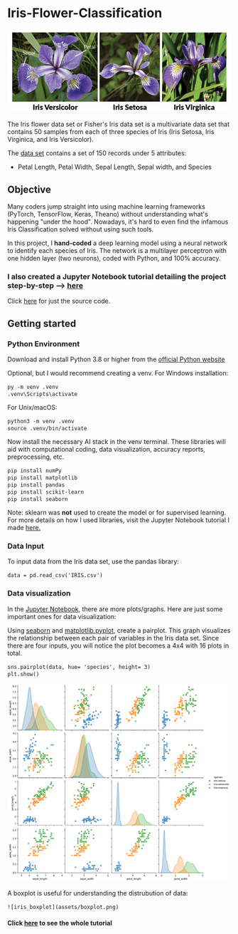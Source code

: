 # Iris-Flower-Classification

![[Iris Flowers]|100](assets/iris_flowers.png)

The Iris flower data set or Fisher's Iris data set is a multivariate data set that contains 50 samples from each of three species of Iris (Iris Setosa, Iris Virginica, and Iris Versicolor).

The [data set](IRIS.csv) contains a set of 150 records under 5 attributes:
- Petal Length, Petal Width, Sepal Length, Sepal width, and Species

## Objective

Many coders jump straight into using machine learning frameworks (PyTorch, TensorFlow, Keras, Theano) without understanding what's happening "under the hood". Nowadays, it's hard to even find the infamous Iris Classification solved without using such tools.

In this project, I **hand-coded** a deep learning model using a neural network to identify each species of Iris. The network is a multilayer perceptron with one hidden layer (two neurons), coded with Python, and 100% accuracy.

### I also created a Jupyter Notebook tutorial detailing the project step-by-step --> [**here**](iris_classification.ipynb)
Click [here](iris_classification_NN.py) for just the source code.

## Getting started
### Python Environment
Download and install Python 3.8 or higher from the [official Python website](https://www.python.org/downloads/)

Optional, but I would recommend creating a venv. For Windows installation:
```
py -m venv .venv
.venv\Scripts\activate
```
For Unix/macOS:
```
python3 -m venv .venv
source .venv/bin/activate
```

Now install the necessary AI stack in the venv terminal. These libraries will aid with computational coding, data visualization, accuracy reports, preprocessing, etc.
```
pip install numPy
pip install matplotlib
pip install pandas
pip install scikit-learn
pip install seaborn
```
Note: sklearn was **not** used to create the model or for supervised learning. For more details on how I used libraries, visit the Jupyter Notebook tutorial I made [here.](iris_classification.ipynb)

### Data Input
To input data from the Iris data set, use the pandas library:
```
data = pd.read_csv('IRIS.csv')
```

### Data visualization
In the [Jupyter Notebook](iris_classification.ipynb), there are more plots/graphs. Here are just some important ones for data visualization:

Using [seaborn](https://seaborn.pydata.org) and [matplotlib.pyplot](https://matplotlib.org), create a pairplot. This graph visualizes the relationship between each pair of variables in the Iris data set. Since there are four inputs, you will notice the plot becomes a 4x4 with 16 plots in total.
```
sns.pairplot(data, hue= 'species', height= 3)
plt.show()
```
![iris_pairplot](assets/pairplot.png)

A boxplot is useful for understanding the distrubution of data:
```
![iris_boxplot](assets/boxplot.png)

```
#### Click [here](iris_classification.ipynb) to see the whole tutorial


